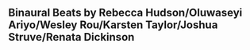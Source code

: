 ## Binaural Beats by Rebecca Hudson/Oluwaseyi Ariyo/Wesley Rou/Karsten Taylor/Joshua Struve/Renata Dickinson

